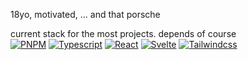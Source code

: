 18yo, motivated, ... and that porsche 

current stack for the most projects. depends of course <br />
[![PNPM](https://img.shields.io/badge/pnpm-black?style=for-the-badge&logo=pnpm)]()
[![Typescript](https://img.shields.io/badge/typescript-black?style=for-the-badge&logo=typescript)]()
[![React](https://img.shields.io/badge/react-black?style=for-the-badge&logo=react)]()
[![Svelte](https://img.shields.io/badge/react-black?style=for-the-badge&logo=svelte)]()
[![Tailwindcss](https://img.shields.io/badge/tailwindcss-black?style=for-the-badge&logo=tailwindcss)]()
